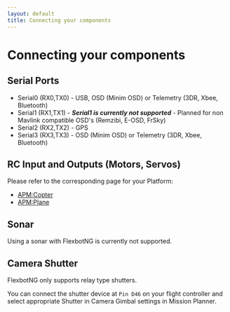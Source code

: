 ```yaml
---
layout: default
title: Connecting your components
---
```


# Connecting your components

## Serial Ports

* Serial0 (RX0,TX0) - USB, OSD (Minim OSD) or Telemetry (3DR, Xbee, Bluetooth)
* Serial1 (RX1,TX1) - ***Serial1 is currently not supported*** - Planned for non Mavlink compatible OSD's (Remzibi, E-OSD, FrSky)
* Serial2 (RX2,TX2) - GPS
* Serial3 (RX3,TX3) - OSD (Minim OSD) or Telemetry (3DR, Xbee, Bluetooth)

## RC Input and Outputs (Motors, Servos)

Please refer to the corresponding page for your Platform:

* [APM:Copter](connecting_components_copter)
* [APM:Plane](connecting_components_plane)

## Sonar

Using a sonar with FlexbotNG is currently not supported.

## Camera Shutter

FlexbotNG only supports relay type shutters.

You can connect the shutter device at ```Pin D46``` on your flight controller and select appropriate Shutter in Camera Gimbal settings in Mission Planner.